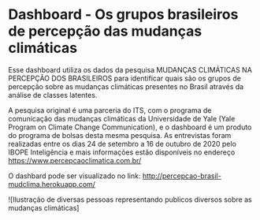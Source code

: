 # Dashboard -  Os grupos brasileiros de percepção das mudanças climáticas

Esse dashboard utiliza os dados da pesquisa MUDANÇAS CLIMÁTICAS NA PERCEPÇÃO DOS BRASILEIROS para identificar quais são os grupos de percepção sobre as mudanças climáticas presentes no Brasil através da análise de classes latentes.

A pesquisa original é uma parceria do ITS, com o programa de comunicação das mudanças climáticas da Universidade de Yale (Yale Program on Climate Change Communication), e o dashboard é um produto do programa de bolsas desta mesma pesquisa. As entrevistas foram realizadas entre os dias 24 de setembro a 16 de outubro de 2020 pelo IBOPE Inteligência e mais informações estão disponíveis no endereço https://www.percepcaoclimatica.com.br/

O dashbard pode ser visualizado no link: http://percepcao-brasil-mudclima.herokuapp.com/

![Ilustração de diversas pessoas representando publicos diversos sobre as mudanças climáticas]
